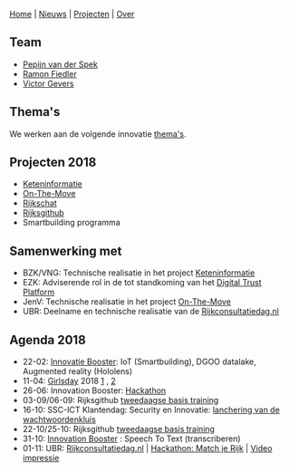 [Home](/) | [Nieuws](/nieuws/) | [Projecten](/projecten/) | [Over](/over/)


## Team
* [Pepijn van der Spek](https://www.linkedin.com/in/pepijnvanderspek/)
* [Ramon Fiedler](https://www.linkedin.com/in/ramon-fiedler-91225613/)
* [Victor Gevers](https://www.linkedin.com/in/vgevers/)

## Thema's
We werken aan de volgende innovatie [thema's](https://ssc-ict-innovatie.nl/2018/innovatieagenda_2018.png).

## Projecten 2018
 * [Keteninformatie](https://rijksgithub.nl/SSC-ICT-Innovatie/Keteninformatie)
 * [On-The-Move](https://on-the-move.ml)
 * [Rijkschat](https://rijkschat.nl)
 * [Rijksgithub](https://rijksgithub.nl)
 * Smartbuilding programma
 
## Samenwerking met

* BZK/VNG: Technische realisatie in het project [Keteninformatie](https://rijksgithub.nl/SSC-ICT-Innovatie/Keteninformatie)
* EZK: Adviserende rol in de tot standkoming van het [Digital Trust Platform](https://www.digitaltrustcenter.nl/actueel)
* JenV: Technische realisatie in het project [On-The-Move](https://on-the-move.ml)
* UBR: Deelname en technische realisatie van de [Rijkconsultatiedag.nl](https://Rijkconsultatiedag.nl)


## Agenda 2018

* 22-02: [Innovatie Booster](https://www.ssc-ictspecials.nl/ictactueel/2018/02/innovatiebooster-van-een-abstract-idee-naar-een-prototype): IoT (Smartbuilding), DGOO datalake, Augmented reality (Hololens)
* 11-04: [Girlsday](https://www.vhto.nl/projecten/girlsday/over-girlsday/girlsday-2018/deelnemers-girlsday-2018/) 2018 [1](https://twitter.com/0xDUDE/status/984324025978630144) , [2](https://twitter.com/0xDUDE/status/984366508657823745)
* 26-06: Innovation Booster: [Hackathon](https://www.ssc-ict.nl/actueel/nieuws/2018/codes-ontwikkelen.aspx)
* 03-09/06-09: Rijksgithub [tweedaagse basis training](https://github.com/githubschool/Sept-5)
* 16-10: SSC-ICT Klantendag: Security en Innovatie: [lanchering van de wachtwoordenkluis](https://www.ssc-ict.nl/keepass/)
* 22-10/25-10: Rijksgithub [tweedaagse basis training](https://www.pleio.nl/events/event/view/59566151/rijksgithub-tweedaagse-github-basis-training)
* 31-10: [Innovation Booster](https://www.pleio.nl/events/event/view/59611211/innovatie-booster-bij-ssc-ict) : Speech To Text (transcriberen) 
* 01-11: UBR: [Rijkconsultatiedag.nl](https://rijksgithub.nl/BZK-UBR/sp_rcd) | [Hackathon: Match je Rijk](https://pages.rijksgithub.nl/SSC-ICT-Innovatie/RCD-Hackathon/) | [Video impressie](https://www.youtube.com/watch?v=81hzdgz1lrw&t=44s)







 
	 
